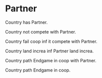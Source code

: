 # Partner

Country has Partner.

Country not compete with Partner.

Country fail coop inf it compete with Partner.

Country land increa inf Partner land increa.

Country path Endgame in coop with Partner.

Country path Endgame in coop.